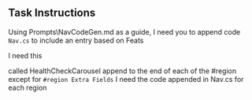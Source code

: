 ﻿
## Task Instructions 

Using Prompts\NavCodeGen.md as a guide, I need you to append code `Nav.cs` to include an entry based on Feats


I need this 

called HealthCheckCarousel
append to the end of each of the #region except for `#region Extra Fields`
I need the code appended in Nav.cs for each region
